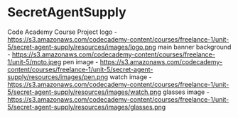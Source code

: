 # SecretAgentSupply
Code Academy Course Project
logo - https://s3.amazonaws.com/codecademy-content/courses/freelance-1/unit-5/secret-agent-supply/resources/images/logo.png
main banner background - https://s3.amazonaws.com/codecademy-content/courses/freelance-1/unit-5/moto.jpeg
pen image - https://s3.amazonaws.com/codecademy-content/courses/freelance-1/unit-5/secret-agent-supply/resources/images/pen.png
watch image - https://s3.amazonaws.com/codecademy-content/courses/freelance-1/unit-5/secret-agent-supply/resources/images/watch.png
glasses image - https://s3.amazonaws.com/codecademy-content/courses/freelance-1/unit-5/secret-agent-supply/resources/images/glasses.png
